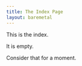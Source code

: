```yaml
---
title: The Index Page
layout: baremetal
---
```


This is the index.

It is empty.

Consider that for a moment.

